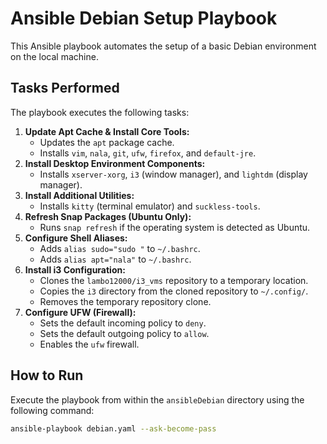 # Ansible Debian Setup Playbook

This Ansible playbook automates the setup of a basic Debian environment on the local machine.

## Tasks Performed

The playbook executes the following tasks:

1.  **Update Apt Cache & Install Core Tools:**
    *   Updates the `apt` package cache.
    *   Installs `vim`, `nala`, `git`, `ufw`, `firefox`, and `default-jre`.
2.  **Install Desktop Environment Components:**
    *   Installs `xserver-xorg`, `i3` (window manager), and `lightdm` (display manager).
3.  **Install Additional Utilities:**
    *   Installs `kitty` (terminal emulator) and `suckless-tools`.
4.  **Refresh Snap Packages (Ubuntu Only):**
    *   Runs `snap refresh` if the operating system is detected as Ubuntu.
5.  **Configure Shell Aliases:**
    *   Adds `alias sudo="sudo "` to `~/.bashrc`.
    *   Adds `alias apt="nala"` to `~/.bashrc`.
6.  **Install i3 Configuration:**
    *   Clones the `lambo12000/i3_vms` repository to a temporary location.
    *   Copies the `i3` directory from the cloned repository to `~/.config/`.
    *   Removes the temporary repository clone.
7.  **Configure UFW (Firewall):**
    *   Sets the default incoming policy to `deny`.
    *   Sets the default outgoing policy to `allow`.
    *   Enables the `ufw` firewall.

## How to Run

Execute the playbook from within the `ansibleDebian` directory using the following command:

```bash
ansible-playbook debian.yaml --ask-become-pass
